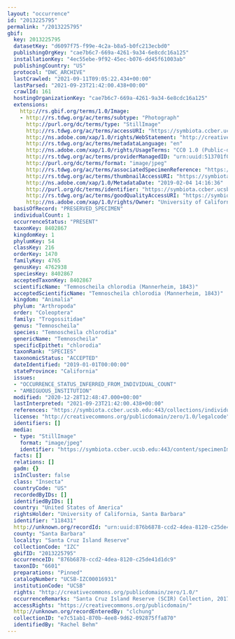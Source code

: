 ```yaml
---
layout: "occurrence"
id: "2013225795"
permalink: "/2013225795"
gbif:
  key: 2013225795
  datasetKey: "d6097f75-f99e-4c2a-b8a5-b0fc213ecbd0"
  publishingOrgKey: "cae7b6c7-669a-4261-9a34-6e8cdc16a125"
  installationKey: "4ec55ebe-9f92-45ec-b076-dd45f61003ab"
  publishingCountry: "US"
  protocol: "DWC_ARCHIVE"
  lastCrawled: "2021-09-11T09:05:22.434+00:00"
  lastParsed: "2021-09-23T21:42:00.438+00:00"
  crawlId: 161
  hostingOrganizationKey: "cae7b6c7-669a-4261-9a34-6e8cdc16a125"
  extensions:
    http://rs.gbif.org/terms/1.0/Image:
    - http://rs.tdwg.org/ac/terms/subtype: "Photograph"
      http://purl.org/dc/terms/type: "StillImage"
      http://rs.tdwg.org/ac/terms/accessURI: "https://symbiota.ccber.ucsb.edu:443/content/specimenImages/UCSB_IZC/UCSB-IZC00016/UCSB-IZC00016931_lg.jpg"
      http://ns.adobe.com/xap/1.0/rights/WebStatement: "http://creativecommons.org/publicdomain/zero/1.0/"
      http://rs.tdwg.org/ac/terms/metadataLanguage: "en"
      http://ns.adobe.com/xap/1.0/rights/UsageTerms: "CC0 1.0 (Public-domain)"
      http://rs.tdwg.org/ac/terms/providerManagedID: "urn:uuid:513701f0-71d9-49fe-bfef-b479de00f0b7"
      http://purl.org/dc/terms/format: "image/jpeg"
      http://rs.tdwg.org/ac/terms/associatedSpecimenReference: "https://symbiota.ccber.ucsb.edu:443/collections/individual/index.php?occid=118431"
      http://rs.tdwg.org/ac/terms/thumbnailAccessURI: "https://symbiota.ccber.ucsb.edu:443/content/specimenImages/UCSB_IZC/UCSB-IZC00016/UCSB-IZC00016931_tn.jpg"
      http://ns.adobe.com/xap/1.0/MetadataDate: "2019-02-04 14:16:36"
      http://purl.org/dc/terms/identifier: "https://symbiota.ccber.ucsb.edu:443/content/specimenImages/UCSB_IZC/UCSB-IZC00016/UCSB-IZC00016931_lg.jpg"
      http://rs.tdwg.org/ac/terms/goodQualityAccessURI: "https://symbiota.ccber.ucsb.edu:443/content/specimenImages/UCSB_IZC/UCSB-IZC00016/UCSB-IZC00016931.jpg"
      http://ns.adobe.com/xap/1.0/rights/Owner: "University of California, Santa Barbara"
  basisOfRecord: "PRESERVED_SPECIMEN"
  individualCount: 1
  occurrenceStatus: "PRESENT"
  taxonKey: 8402867
  kingdomKey: 1
  phylumKey: 54
  classKey: 216
  orderKey: 1470
  familyKey: 4765
  genusKey: 4762938
  speciesKey: 8402867
  acceptedTaxonKey: 8402867
  scientificName: "Temnoscheila chlorodia (Mannerheim, 1843)"
  acceptedScientificName: "Temnoscheila chlorodia (Mannerheim, 1843)"
  kingdom: "Animalia"
  phylum: "Arthropoda"
  order: "Coleoptera"
  family: "Trogossitidae"
  genus: "Temnoscheila"
  species: "Temnoscheila chlorodia"
  genericName: "Temnoscheila"
  specificEpithet: "chlorodia"
  taxonRank: "SPECIES"
  taxonomicStatus: "ACCEPTED"
  dateIdentified: "2019-01-01T00:00:00"
  stateProvince: "California"
  issues:
  - "OCCURRENCE_STATUS_INFERRED_FROM_INDIVIDUAL_COUNT"
  - "AMBIGUOUS_INSTITUTION"
  modified: "2020-12-28T12:48:47.000+00:00"
  lastInterpreted: "2021-09-23T21:42:00.438+00:00"
  references: "https://symbiota.ccber.ucsb.edu:443/collections/individual/index.php?occid=118431"
  license: "http://creativecommons.org/publicdomain/zero/1.0/legalcode"
  identifiers: []
  media:
  - type: "StillImage"
    format: "image/jpeg"
    identifier: "https://symbiota.ccber.ucsb.edu:443/content/specimenImages/UCSB_IZC/UCSB-IZC00016/UCSB-IZC00016931_lg.jpg"
  facts: []
  relations: []
  gadm: {}
  isInCluster: false
  class: "Insecta"
  countryCode: "US"
  recordedByIDs: []
  identifiedByIDs: []
  country: "United States of America"
  rightsHolder: "University of California, Santa Barbara"
  identifier: "118431"
  http://unknown.org/recordId: "urn:uuid:876b6878-ccd2-4dea-8120-c25de41d1dc9"
  county: "Santa Barbara"
  locality: "Santa Cruz Island Reserve"
  collectionCode: "IZC"
  gbifID: "2013225795"
  occurrenceID: "876b6878-ccd2-4dea-8120-c25de41d1dc9"
  taxonID: "6601"
  preparations: "Pinned"
  catalogNumber: "UCSB-IZC00016931"
  institutionCode: "UCSB"
  rights: "http://creativecommons.org/publicdomain/zero/1.0/"
  occurrenceRemarks: "Santa Cruz Island Reserve (SCIR) Collection, 2017"
  accessRights: "https://creativecommons.org/publicdomain/"
  http://unknown.org/recordEnteredBy: "clchung"
  collectionID: "e7c51ab1-870b-4ee8-9d62-092875ffa870"
  identifiedBy: "Rachel Behm"
---
```

